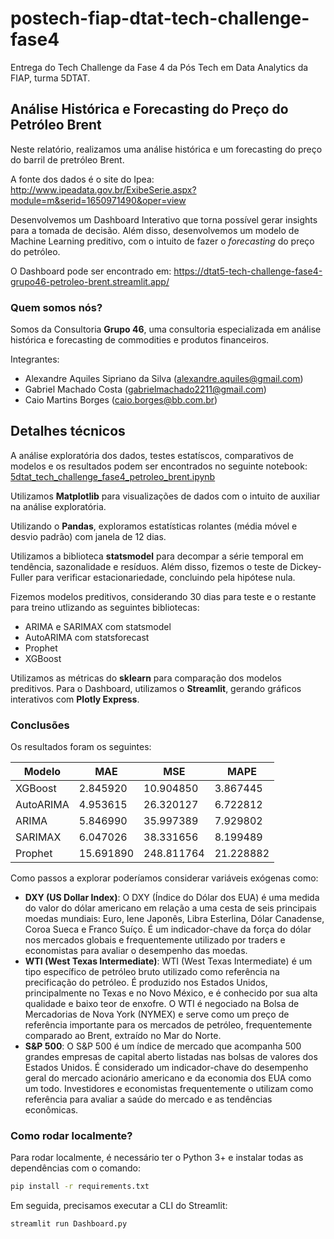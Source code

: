 # postech-fiap-dtat-tech-challenge-fase4

Entrega do Tech Challenge da Fase 4 da Pós Tech em Data Analytics da FIAP, turma 5DTAT.

## Análise Histórica e Forecasting do Preço do Petróleo Brent

Neste relatório, realizamos uma análise histórica e um forecasting do preço do barril de pretróleo Brent.

A fonte dos dados é o site do Ipea: http://www.ipeadata.gov.br/ExibeSerie.aspx?module=m&serid=1650971490&oper=view

Desenvolvemos um Dashboard Interativo que torna possível gerar insights para a tomada de decisão. Além disso, desenvolvemos um modelo de Machine Learning preditivo, com o intuito de fazer o _forecasting_ do preço do petróleo.

O Dashboard pode ser encontrado em: https://dtat5-tech-challenge-fase4-grupo46-petroleo-brent.streamlit.app/

### Quem somos nós?

Somos da Consultoria **Grupo 46**, uma consultoria especializada em análise histórica e forecasting de commodities e produtos financeiros.

Integrantes:

- Alexandre Aquiles Sipriano da Silva (alexandre.aquiles@gmail.com)
- Gabriel Machado Costa (gabrielmachado2211@gmail.com)
- Caio Martins Borges (caio.borges@bb.com.br)

## Detalhes técnicos

A análise exploratória dos dados, testes estatíscos, comparativos de modelos e os resultados podem ser encontrados no seguinte notebook: [5dtat_tech_challenge_fase4_petroleo_brent.ipynb](https://github.com/alexandreaquiles/postech-fiap-dtat-tech-challenge-fase4/blob/main/5dtat_tech_challenge_fase4_petroleo_brent.ipynb)

Utilizamos **Matplotlib** para visualizações de dados com o intuito de auxiliar na análise exploratória.

Utilizando o **Pandas**, exploramos estatísticas rolantes (média móvel e desvio padrão) com janela de 12 dias.

Utilizamos a biblioteca **statsmodel** para decompar a série temporal em tendência, sazonalidade e resíduos. Além disso, fizemos o teste de Dickey-Fuller para verificar estacionariedade, concluindo pela hipótese nula.

Fizemos modelos preditivos, considerando 30 dias para teste e o restante para treino utlizando as seguintes bibliotecas:

- ARIMA e SARIMAX com statsmodel 
- AutoARIMA com statsforecast
- Prophet
- XGBoost

Utilizamos as métricas do **sklearn** para comparação dos modelos preditivos. Para o Dashboard, utilizamos o **Streamlit**, gerando gráficos interativos com **Plotly Express**.

### Conclusões

Os resultados foram os seguintes:

| Modelo | MAE | MSE | MAPE |
|---|---|---|---|
| XGBoost | 2.845920 | 10.904850 | 3.867445 |
| AutoARIMA | 4.953615 | 26.320127 | 6.722812 |
| ARIMA | 5.846990 | 35.997389 | 7.929802 |
| SARIMAX | 6.047026 | 38.331656	 | 8.199489 |
| Prophet | 15.691890 | 248.811764 | 21.228882 |

Como passos a explorar poderíamos considerar variáveis exógenas como:

- **DXY (US Dollar Index)**: O DXY (Índice do Dólar dos EUA) é uma medida do valor do dólar americano em relação a uma cesta de seis principais moedas mundiais: Euro, Iene Japonês, Libra Esterlina, Dólar Canadense, Coroa Sueca e Franco Suíço. É um indicador-chave da força do dólar nos mercados globais e frequentemente utilizado por traders e economistas para avaliar o desempenho das moedas.
- **WTI (West Texas Intermediate)**: WTI (West Texas Intermediate) é um tipo específico de petróleo bruto utilizado como referência na precificação do petróleo. É produzido nos Estados Unidos, principalmente no Texas e no Novo México, e é conhecido por sua alta qualidade e baixo teor de enxofre. O WTI é negociado na Bolsa de Mercadorias de Nova York (NYMEX) e serve como um preço de referência importante para os mercados de petróleo, frequentemente comparado ao Brent, extraído no Mar do Norte.
- **S&P 500**: O S&P 500 é um índice de mercado que acompanha 500 grandes empresas de capital aberto listadas nas bolsas de valores dos Estados Unidos. É considerado um indicador-chave do desempenho geral do mercado acionário americano e da economia dos EUA como um todo. Investidores e economistas frequentemente o utilizam como referência para avaliar a saúde do mercado e as tendências econômicas.

### Como rodar localmente?

Para rodar localmente, é necessário ter o Python 3+ e instalar todas as dependências com o comando:

```sh
pip install -r requirements.txt
```

Em seguida, precisamos executar a CLI do Streamlit:

```sh
streamlit run Dashboard.py
```
